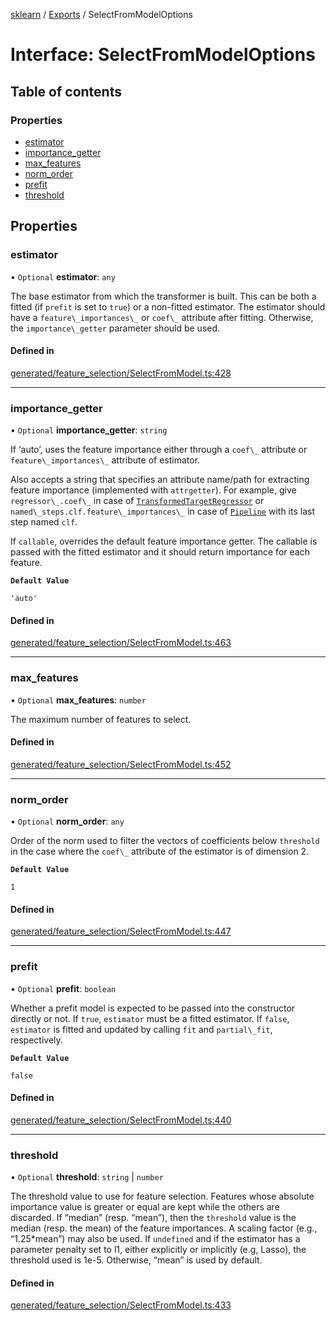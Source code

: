 [sklearn](../readme.md) / [Exports](../modules.md) / SelectFromModelOptions

# Interface: SelectFromModelOptions

## Table of contents

### Properties

- [estimator](SelectFromModelOptions.md#estimator)
- [importance\_getter](SelectFromModelOptions.md#importance_getter)
- [max\_features](SelectFromModelOptions.md#max_features)
- [norm\_order](SelectFromModelOptions.md#norm_order)
- [prefit](SelectFromModelOptions.md#prefit)
- [threshold](SelectFromModelOptions.md#threshold)

## Properties

### estimator

• `Optional` **estimator**: `any`

The base estimator from which the transformer is built. This can be both a fitted (if `prefit` is set to `true`) or a non-fitted estimator. The estimator should have a `feature\_importances\_` or `coef\_` attribute after fitting. Otherwise, the `importance\_getter` parameter should be used.

#### Defined in

[generated/feature_selection/SelectFromModel.ts:428](https://github.com/transitive-bullshit/scikit-learn-ts/blob/367336a/packages/sklearn/src/generated/feature_selection/SelectFromModel.ts#L428)

___

### importance\_getter

• `Optional` **importance\_getter**: `string`

If ‘auto’, uses the feature importance either through a `coef\_` attribute or `feature\_importances\_` attribute of estimator.

Also accepts a string that specifies an attribute name/path for extracting feature importance (implemented with `attrgetter`). For example, give `regressor\_.coef\_` in case of [`TransformedTargetRegressor`](sklearn.compose.TransformedTargetRegressor.html#sklearn.compose.TransformedTargetRegressor "sklearn.compose.TransformedTargetRegressor") or `named\_steps.clf.feature\_importances\_` in case of [`Pipeline`](sklearn.pipeline.Pipeline.html#sklearn.pipeline.Pipeline "sklearn.pipeline.Pipeline") with its last step named `clf`.

If `callable`, overrides the default feature importance getter. The callable is passed with the fitted estimator and it should return importance for each feature.

**`Default Value`**

`'auto'`

#### Defined in

[generated/feature_selection/SelectFromModel.ts:463](https://github.com/transitive-bullshit/scikit-learn-ts/blob/367336a/packages/sklearn/src/generated/feature_selection/SelectFromModel.ts#L463)

___

### max\_features

• `Optional` **max\_features**: `number`

The maximum number of features to select.

#### Defined in

[generated/feature_selection/SelectFromModel.ts:452](https://github.com/transitive-bullshit/scikit-learn-ts/blob/367336a/packages/sklearn/src/generated/feature_selection/SelectFromModel.ts#L452)

___

### norm\_order

• `Optional` **norm\_order**: `any`

Order of the norm used to filter the vectors of coefficients below `threshold` in the case where the `coef\_` attribute of the estimator is of dimension 2.

**`Default Value`**

`1`

#### Defined in

[generated/feature_selection/SelectFromModel.ts:447](https://github.com/transitive-bullshit/scikit-learn-ts/blob/367336a/packages/sklearn/src/generated/feature_selection/SelectFromModel.ts#L447)

___

### prefit

• `Optional` **prefit**: `boolean`

Whether a prefit model is expected to be passed into the constructor directly or not. If `true`, `estimator` must be a fitted estimator. If `false`, `estimator` is fitted and updated by calling `fit` and `partial\_fit`, respectively.

**`Default Value`**

`false`

#### Defined in

[generated/feature_selection/SelectFromModel.ts:440](https://github.com/transitive-bullshit/scikit-learn-ts/blob/367336a/packages/sklearn/src/generated/feature_selection/SelectFromModel.ts#L440)

___

### threshold

• `Optional` **threshold**: `string` \| `number`

The threshold value to use for feature selection. Features whose absolute importance value is greater or equal are kept while the others are discarded. If “median” (resp. “mean”), then the `threshold` value is the median (resp. the mean) of the feature importances. A scaling factor (e.g., “1.25\*mean”) may also be used. If `undefined` and if the estimator has a parameter penalty set to l1, either explicitly or implicitly (e.g, Lasso), the threshold used is 1e-5. Otherwise, “mean” is used by default.

#### Defined in

[generated/feature_selection/SelectFromModel.ts:433](https://github.com/transitive-bullshit/scikit-learn-ts/blob/367336a/packages/sklearn/src/generated/feature_selection/SelectFromModel.ts#L433)
